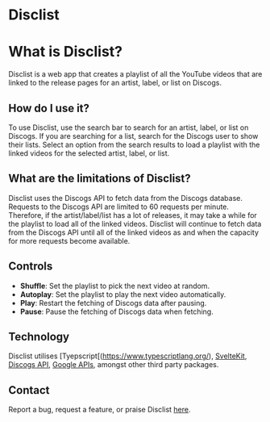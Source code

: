 # Disclist

# What is Disclist?
Disclist is a web app that creates a playlist of all the YouTube videos that are linked to the release pages for an artist, label, or list on Discogs.

## How do I use it?
To use Disclist, use the search bar to search for an artist, label, or list on Discogs. If you are searching for a list, search for the Discogs user to show their lists. Select an option from the search results to load a playlist with the linked videos for the selected artist, label, or list.

## What are the limitations of Disclist?
Disclist uses the Discogs API to fetch data from the Discogs database. Requests to the Discogs API are limited to 60 requests per minute. Therefore, if the artist/label/list has a lot of releases, it may take a while for the playlist to load all of the linked videos. Disclist will continue to fetch data from the Discogs API until all of the linked videos as and when the capacity for more requests become available.

## Controls
- **Shuffle**: Set the playlist to pick the next video at random.
- **Autoplay**: Set the playlist to play the next video automatically.
- **Play**: Restart the fetching of Discogs data after pausing.
- **Pause**: Pause the fetching of Discogs data when fetching.

## Technology
Disclist utilises [Tyepscript[(https://www.typescriptlang.org/), [SvelteKit](https://kit.svelte.dev/), [Discogs API](https://www.discogs.com/developers), [Google APIs](https://github.com/googleapis/google-api-nodejs-client), amongst other third party packages.

## Contact
Report a bug, request a feature, or praise Disclist [here](link-to-contact-page).

